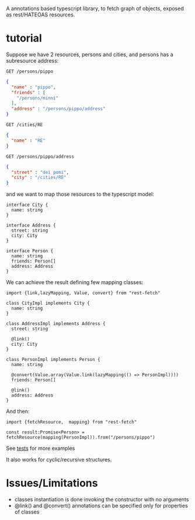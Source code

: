 A annotations based typescript library, to fetch graph of objects, exposed as rest/HATEOAS resources.

tutorial
========

Suppose we have 2 resources, persons and cities, and persons has a subresource address:

```
GET /persons/pippo
```

```json
{
  "name" : "pippo",
  "friends" : [
    "/persons/minni"
  ],
  "address" : "/persons/pippo/address"
}
```

```
GET /cities/RE
```

```json
{
  "name" : "RE"
}
```

```
GET /persons/pippo/address
```

```json
{
  "street" : "dei pomi",
  "city" : "/cities/RE"
}
```

and we want to map those resources to the typescript model:

```
interface City {
  name: string
}

interface Address {
  street: string
  city: City
}

interface Person {
  name: string
  friends: Person[]
  address: Address
}
```

We can achieve the result defining few mapping classes:

```
import {link,lazyMapping, Value, convert} from "rest-fetch"

class CityImpl implements City {
  name: string
}

class AddressImpl implements Address {
  street: string

  @link()
  city: City
}

class PersonImpl implements Person {
  name: string

  @convert(Value.array(Value.link(lazyMapping(() => PersonImpl))))
  friends: Person[]

  @link()
  address: Address
}
```

And then:

```
import {fetchResource,  mapping} from "rest-fetch"

const result:Promise<Person> = fetchResource(mapping(PersonImpl)).from("/persons/pippo")
```

See [tests](src/test) for more examples

It also works for cyclic/recursive structures.

Issues/Limitations
==================

- classes instantiation is done invoking the constructor with no arguments
- @link() and @convert() annotations can be specified only for properties of classes